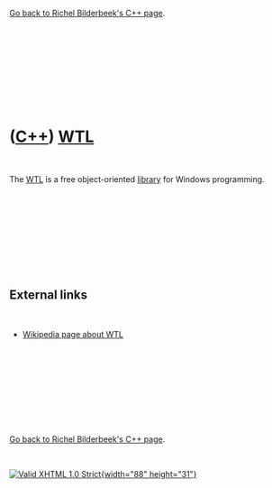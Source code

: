 

[Go back to Richel Bilderbeek's C++ page](Cpp.htm).

 

 

 

 

 

([C++](Cpp.htm)) [WTL](CppWtl.htm)
==================================

 

The [WTL](CppWtl.htm) is a free object-oriented
[library](CppLibrary.htm) for Windows programming.

 

 

 

 

 

External links
--------------

 

-   [Wikipedia page about WTL](http://en.wikipedia.org/wiki/WTL)

 

 

 

 

 

[Go back to Richel Bilderbeek's C++ page](Cpp.htm).



 

[![Valid XHTML 1.0 Strict](valid-xhtml10.png){width="88"
height="31"}](http://validator.w3.org/check?uri=referer)
